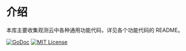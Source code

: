 # 介绍

本库主要收集观测云中各种通用功能代码，详见各个功能代码的 README。

[![GoDoc](https://godoc.org/github.com/GuanceCloud/cliutils?status.svg)](https://godoc.org/github.com/GuanceCloud/cliutils)
[![MIT License](https://img.shields.io/badge/license-MIT-green?style=plastic)](LICENSE)
